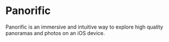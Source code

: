 Panorific
=========

Panorific is an immersive and intuitive way to explore high quality panoramas and photos on an iOS device.

